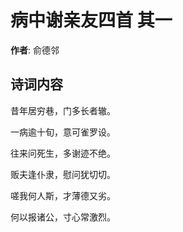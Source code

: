 # 病中谢亲友四首  其一

**作者**: 俞德邻

## 诗词内容

昔年居穷巷，门多长者辙。

一病逾十旬，意可雀罗设。

往来问死生，多谢迹不绝。

贩夫逢仆隶，慰问犹切切。

嗟我何人斯，才薄德又劣。

何以报诸公，寸心常激烈。

